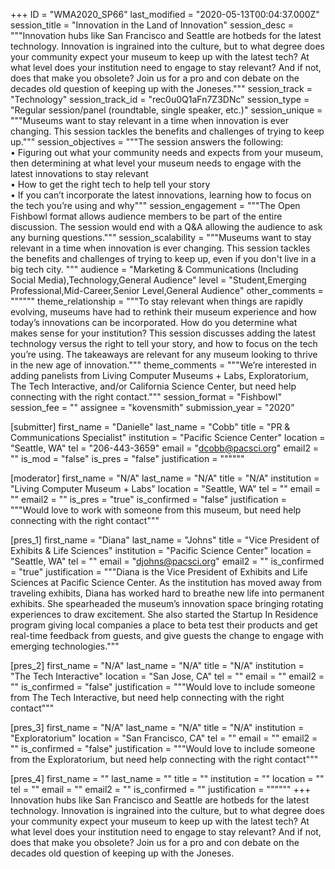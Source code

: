 +++
ID = "WMA2020_SP66"
last_modified = "2020-05-13T00:04:37.000Z"
session_title = "Innovation in the Land of Innovation"
session_desc = """Innovation hubs like San Francisco and Seattle are hotbeds for the latest technology. Innovation is ingrained into the culture, but to what degree does your community expect your museum to keep up with the latest tech? At what level does your institution need to engage to stay relevant? And if not, does that make you obsolete? Join us for a pro and con debate on the decades old question of keeping up with the Joneses."""
session_track = "Technology"
session_track_id = "rec0u0Q1aFn7Z3DNc"
session_type = "Regular session/panel (roundtable, single speaker, etc.)"
session_unique = """Museums want to stay relevant in a time when innovation is ever changing. This session tackles the benefits and challenges of trying to keep up."""
session_objectives = """The session answers the following:<br>• Figuring out what your community needs and expects from your museum, then determining at what level your museum needs to engage with the latest innovations to stay relevant<br>• How to get the right tech to help tell your story<br>• If you can’t incorporate the latest innovations, learning how to focus on the tech you’re using and why"""
session_engagement = """The Open Fishbowl format allows audience members to be part of the entire discussion. The session would end with a Q&A allowing the audience to ask any burning questions."""
session_scalability = """Museums want to stay relevant in a time when innovation is ever changing. This session tackles the benefits and challenges of trying to keep up, even if you don't live in a big tech city. """
audience = "Marketing & Communications (Including Social Media),Technology,General Audience"
level = "Student,Emerging Professional,Mid-Career,Senior Level,General Audience"
other_comments = """"""
theme_relationship = """To stay relevant when things are rapidly evolving, museums have had to rethink their museum experience and how today’s innovations can be incorporated. How do you determine what makes sense for your institution? This session discusses adding the latest technology versus the right to tell your story, and how to focus on the tech you’re using. The takeaways are relevant for any museum looking to thrive in the new age of innovation."""
theme_comments = """We’re interested in adding panelists from Living Computer Museums + Labs, Exploratorium, The Tech Interactive, and/or California Science Center, but need help connecting with the right contact."""
session_format = "Fishbowl"
session_fee = ""
assignee = "kovensmith"
submission_year = "2020"

[submitter]
first_name = "Danielle"
last_name = "Cobb"
title = "PR & Communications Specialist"
institution = "Pacific Science Center"
location = "Seattle, WA"
tel = "206-443-3659"
email = "dcobb@pacsci.org"
email2 = ""
is_mod = "false"
is_pres = "false"
justification = """"""

[moderator]
first_name = "N/A"
last_name = "N/A"
title = "N/A"
institution = "Living Computer Museum + Labs"
location = "Seattle, WA"
tel = ""
email = ""
email2 = ""
is_pres = "true"
is_confirmed = "false"
justification = """Would love to work with someone from this museum, but need help connecting with the right contact"""

[pres_1]
first_name = "Diana"
last_name = "Johns"
title = "Vice President of Exhibits & Life Sciences"
institution = "Pacific Science Center"
location = "Seattle, WA"
tel = ""
email = "djohns@pacsci.org"
email2 = ""
is_confirmed = "true"
justification = """Diana is the Vice President of Exhibits and Life Sciences at Pacific Science Center. As the institution has moved away from traveling exhibits, Diana has worked hard to breathe new life into permanent exhibits. She spearheaded the museum’s innovation space bringing rotating experiences to draw excitement. She also started the Startup In Residence program giving local companies a place to beta test their products and get real-time feedback from guests, and give guests the change to engage with emerging technologies."""

[pres_2]
first_name = "N/A"
last_name = "N/A"
title = "N/A"
institution = "The Tech Interactive"
location = "San Jose, CA"
tel = ""
email = ""
email2 = ""
is_confirmed = "false"
justification = """Would love to include someone from The Tech Interactive, but need help connecting with the right contact"""

[pres_3]
first_name = "N/A"
last_name = "N/A"
title = "N/A"
institution = "Exploratorium"
location = "San Francisco, CA"
tel = ""
email = ""
email2 = ""
is_confirmed = "false"
justification = """Would love to include someone from the Exploratorium, but need help connecting with the right contact"""

[pres_4]
first_name = ""
last_name = ""
title = ""
institution = ""
location = ""
tel = ""
email = ""
email2 = ""
is_confirmed = ""
justification = """"""
+++
Innovation hubs like San Francisco and Seattle are hotbeds for the latest technology. Innovation is ingrained into the culture, but to what degree does your community expect your museum to keep up with the latest tech? At what level does your institution need to engage to stay relevant? And if not, does that make you obsolete? Join us for a pro and con debate on the decades old question of keeping up with the Joneses.
